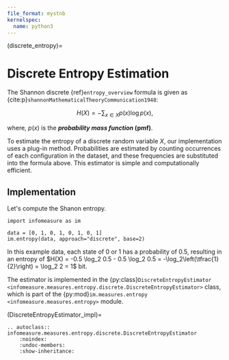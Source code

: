 ```yaml
---
file_format: mystnb
kernelspec:
  name: python3
---
```


(discrete_entropy)=
# Discrete Entropy Estimation
The Shannon discrete {ref}`entropy_overview` formula is given as {cite:p}`shannonMathematicalTheoryCommunication1948`:

$$
H(X) = -\sum_{x \in X} p(x) \log p(x),
$$

where, $p(x)$ is the **_probability mass function_ (pmf)**. 

To estimate the entropy of a discrete random variable $X$, our implementation uses a plug-in method. Probabilities are estimated by counting occurrences of each configuration in the dataset, and these frequencies are substituted into the formula above. This estimator is simple and computationally efficient.

## Implementation
Let's compute the Shanon entropy.
```{code-cell}
import infomeasure as im

data = [0, 1, 0, 1, 0, 1, 0, 1]
im.entropy(data, approach="discrete", base=2)
```

In this example data, each state of $0$ or $1$ has a probability of $0.5$, resulting in an entropy of
$H(X) = -0.5 \log_2 0.5 - 0.5 \log_2 0.5 = -\log_2\left(\tfrac{1}{2}\right) = \log_2 2 = 1$ bit.


The estimator is implemented in the {py:class}`DiscreteEntropyEstimator <infomeasure.measures.entropy.discrete.DiscreteEntropyEstimator>` class,
which is part of the {py:mod}`im.measures.entropy <infomeasure.measures.entropy>` module.


(DiscreteEntropyEstimator_impl)=
```{eval-rst}
.. autoclass:: infomeasure.measures.entropy.discrete.DiscreteEntropyEstimator
    :noindex:
    :undoc-members:
    :show-inheritance:
```
